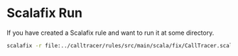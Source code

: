 # Scalafix Run
If you have created a Scalafix rule and want to run it at some directory.

```bash
scalafix -r file:../calltracer/rules/src/main/scala/fix/CallTracer.scala scala/src/library/scala/
```
